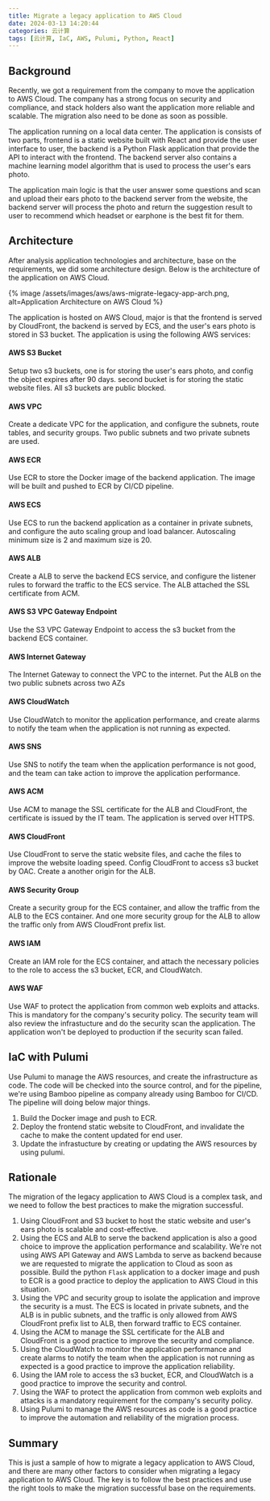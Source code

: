 ```yaml
---
title: Migrate a legacy application to AWS Cloud
date: 2024-03-13 14:20:44
categories: 云计算
tags: [云计算, IaC, AWS, Pulumi, Python, React]
---
```


## Background
Recently, we got a requirement from the company to move the application to AWS Cloud. The company has a strong focus on security and compliance, and stack holders also want the application more reliable and scalable. The migration also need to be done as soon as possible.

The application running on a local data center. The application is consists of two parts, frontend is a static website built with React and provide the user interface to user, the backend is a Python Flask application that provide the API to interact with the frontend. The backend server also contains a machine learning model algorithm that is used to process the user's ears photo. 

The application main logic is that the user answer some questions and scan and upload their ears photo to the backend server from the website, the backend server will process the photo and return the suggestion result to user to recommend which headset or earphone is the best fit for them.

## Architecture
After analysis application technologies and architecture, base on the requirements, we did some architecture design. Below is the architecture of the application on AWS Cloud. 

{% image /assets/images/aws/aws-migrate-legacy-app-arch.png, alt=Application Architecture on AWS Cloud %}

The application is hosted on AWS Cloud, major is that the frontend is served by CloudFront, the backend is served by ECS, and the user's ears photo is stored in S3 bucket. The application is using the following AWS services:

#### AWS S3 Bucket
Setup two s3 buckets, one is for storing the user's ears photo, and config the object expires after 90 days. second bucket is for storing the static website files. All s3 buckets are public blocked.
#### AWS VPC
Create a dedicate VPC for the application, and configure the subnets, route tables, and security groups. Two public subnets and two private subnets are used.
#### AWS ECR
Use ECR to store the Docker image of the backend application. The image will be built and pushed to ECR by CI/CD pipeline.
#### AWS ECS
Use ECS to run the backend application as a container in private subnets, and configure the auto scaling group and load balancer. Autoscaling minimum size is 2 and maximum size is 20.
#### AWS ALB
Create a ALB to serve the backend ECS service, and configure the listener rules to forward the traffic to the ECS service. The ALB attached the SSL certificate from ACM.
#### AWS S3 VPC Gateway Endpoint
Use the S3 VPC Gateway Endpoint to access the s3 bucket from the backend ECS container.
#### AWS Internet Gateway
The Internet Gateway to connect the VPC to the internet. Put the ALB on the two public subnets across two AZs 
#### AWS CloudWatch
Use CloudWatch to monitor the application performance, and create alarms to notify the team when the application is not running as expected.
#### AWS SNS
Use SNS to notify the team when the application performance is not good, and the team can take action to improve the application performance.
#### AWS ACM
Use ACM to manage the SSL certificate for the ALB and CloudFront, the certificate is issued by the IT team. The application is served over HTTPS.
#### AWS CloudFront
Use CloudFront to serve the static website files, and cache the files to improve the website loading speed. Config CloudFront to access s3 bucket by OAC. Create a another origin for the ALB.
#### AWS Security Group
Create a security group for the ECS container, and allow the traffic from the ALB to the ECS container. And one more security group for the ALB to allow the traffic only from AWS CloudFront prefix list.
#### AWS IAM
Create an IAM role for the ECS container, and attach the necessary policies to the role to access the s3 bucket, ECR, and CloudWatch.
#### AWS WAF
Use WAF to protect the application from common web exploits and attacks. This is mandatory for the company's security policy. The security team will also review the infrastucture and do the security scan the application. The application won't be deployed to production if the security scan failed.

## IaC with Pulumi
Use Pulumi to manage the AWS resources, and create the infrastructure as code. The code will be checked into the source control, and for the pipeline, we're using Bamboo pipeline as company already using Bamboo for CI/CD. The pipeline will doing below major things.
1. Build the Docker image and push to ECR.
2. Deploy the frontend static website to CloudFront, and invalidate the cache to make the content updated for end user.
3. Update the infrastucture by creating or updating the AWS resources by using pulumi.

## Rationale
The migration of the legacy application to AWS Cloud is a complex task, and we need to follow the best practices to make the migration successful.
1. Using CloudFront and S3 bucket to host the static website and user's ears photo is scalable and cost-effective. 
2. Using the ECS and ALB to serve the backend application is also a good choice to improve the application performance and scalability. We're not using AWS API Gateway and AWS Lambda to serve as backend because we are requested to migrate the application to Cloud as soon as possible. Build the python `Flask` application to a docker image and push to ECR is a good practice to deploy the application to AWS Cloud in this situation.
3. Using the VPC and security group to isolate the application and improve the security is a must. The ECS is located in private subnets, and the ALB is in public subnets, and the traffic is only allowed from AWS CloudFront prefix list to ALB, then forward traffic to ECS container.
4. Using the ACM to manage the SSL certificate for the ALB and CloudFront is a good practice to improve the security and compliance.
5. Using the CloudWatch to monitor the application performance and create alarms to notify the team when the application is not running as expected is a good practice to improve the application reliability.
6. Using the IAM role to access the s3 bucket, ECR, and CloudWatch is a good practice to improve the security and control.
7. Using the WAF to protect the application from common web exploits and attacks is a mandatory requirement for the company's security policy.
8. Using Pulumi to manage the AWS resources as code is a good practice to improve the automation and reliability of the migration process.

## Summary
This is just a sample of how to migrate a legacy application to AWS Cloud, and there are many other factors to consider when migrating a legacy application to AWS Cloud. The key is to follow the best practices and use the right tools to make the migration successful base on the requirements.

